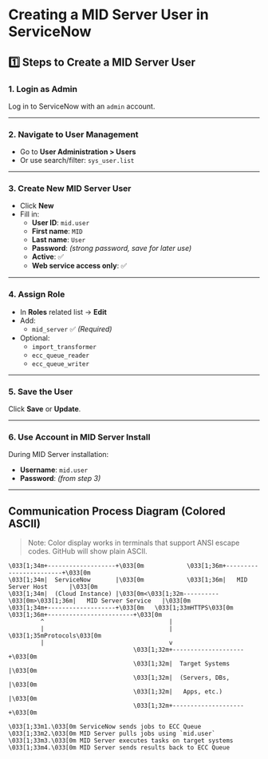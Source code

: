 # Creating a MID Server User in ServiceNow

## 1️⃣ Steps to Create a MID Server User

### 1. Login as Admin
Log in to ServiceNow with an `admin` account.

---

### 2. Navigate to User Management
- Go to **User Administration > Users**  
- Or use search/filter: `sys_user.list`

---

### 3. Create New MID Server User
- Click **New**
- Fill in:
  - **User ID**: `mid.user`
  - **First name**: `MID`
  - **Last name**: `User`
  - **Password**: *(strong password, save for later use)*
  - **Active**: ✅
  - **Web service access only**: ✅

---

### 4. Assign Role
- In **Roles** related list → **Edit**
- Add:
  - `mid_server` ✅ *(Required)*
- Optional:
  - `import_transformer`
  - `ecc_queue_reader`
  - `ecc_queue_writer`

---

### 5. Save the User
Click **Save** or **Update**.

---

### 6. Use Account in MID Server Install
During MID Server installation:
- **Username**: `mid.user`
- **Password**: *(from step 3)*

---

##  Communication Process Diagram (Colored ASCII)

> Note: Color display works in terminals that support ANSI escape codes. GitHub will show plain ASCII.

```ansi
\033[1;34m+-------------------+\033[0m            \033[1;36m+------------------------+\033[0m
\033[1;34m|  ServiceNow       |\033[0m            \033[1;36m|   MID Server Host      |\033[0m
\033[1;34m|  (Cloud Instance) |\033[0m<\033[1;32m----------\033[0m>\033[1;36m|   MID Server Service   |\033[0m
\033[1;34m+-------------------+\033[0m   \033[1;33mHTTPS\033[0m    \033[1;36m+------------------------+\033[0m
         ^                                   |
         |                                   |  \033[1;35mProtocols\033[0m
         |                                   v
                                   \033[1;32m+--------------------+\033[0m
                                   \033[1;32m|  Target Systems    |\033[0m
                                   \033[1;32m|  (Servers, DBs,    |\033[0m
                                   \033[1;32m|   Apps, etc.)      |\033[0m
                                   \033[1;32m+--------------------+\033[0m

\033[1;33m1.\033[0m ServiceNow sends jobs to ECC Queue  
\033[1;33m2.\033[0m MID Server pulls jobs using `mid.user`  
\033[1;33m3.\033[0m MID Server executes tasks on target systems  
\033[1;33m4.\033[0m MID Server sends results back to ECC Queue
